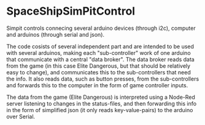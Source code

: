 # SpaceShipSimPitControl
Simpit controls connecing several arduino devices (through i2c), computer and arduinos (through serial and json).

The code cosists of several independent part and are intended to be used with several arduinos, making each "sub-controller" work of one arduino that communicate with a central "data broker". The data broker reads data from the game (in this case Elite Dangerous, but that should be relatively easy to change), and communicates this to the sub-controllers that need the info. It also reads data, such as button presses, from the sub-controllers and forwards this to the computer in the form of game controller inputs.

The data from the game (Elite Dangerous) is interpreted using a Node-Red server listening to changes in the status-files, and then forwarding this info in the form of simplified json (it only reads key-value-pairs) to the arduino over Serial.
